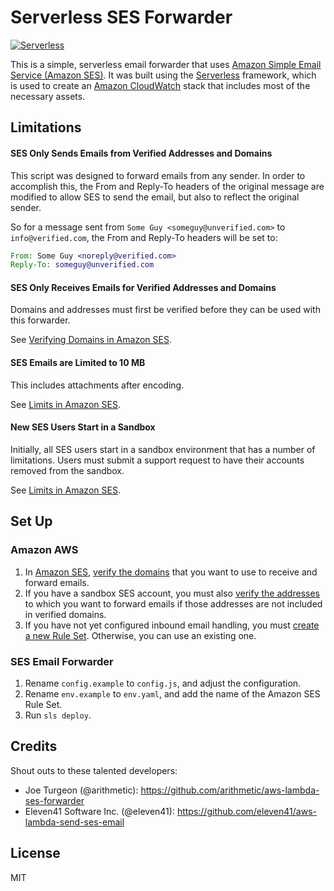 Serverless SES Forwarder
========================

[![Serverless][ico-serverless]][link-serverless]

This is a simple, serverless email forwarder that uses [Amazon Simple Email Service (Amazon SES)][link-ses-doc]. It was built using the [Serverless][link-serverless] framework, which is used to create an [Amazon CloudWatch][link-cloudwatch] stack that includes most of the necessary assets.

Limitations
-----------

#### SES Only Sends Emails from Verified Addresses and Domains

This script was designed to forward emails from any sender. In order to
accomplish this, the From and Reply-To headers of the original message are
modified to allow SES to send the email, but also to reflect the original
sender.

So for a message sent from `Some Guy <someguy@unverified.com>` to
`info@verified.com`, the From and Reply-To headers will be set to:

```eml
From: Some Guy <noreply@verified.com>
Reply-To: someguy@unverified.com
```

#### SES Only Receives Emails for Verified Addresses and Domains

Domains and addresses must first be verified before they can be used with this
forwarder.

See [Verifying Domains in Amazon SES][link-ses-domains].

#### SES Emails are Limited to 10 MB

This includes attachments after encoding.

See [Limits in Amazon SES][link-ses-limits].

#### New SES Users Start in a Sandbox

Initially, all SES users start in a sandbox environment that has a number of
limitations. Users must submit a support request to have their accounts removed
from the sandbox.

See [Limits in Amazon SES][link-ses-limits].

Set Up
------

### Amazon AWS

1. In [Amazon SES][link-ses-domains], [verify the domains][link-ses-domains-doc] that you want to use to receive and forward emails.
2. If you have a sandbox SES account, you must also [verify the addresses][link-ses-domains-doc] to which you want to forward emails if those addresses are not included in verified domains.
3. If you have not yet configured inbound email handling, you must [create a new Rule Set][link-ses-rules]. Otherwise, you can use an existing one.

### SES Email Forwarder

1. Rename `config.example` to `config.js`, and adjust the configuration.
2. Rename `env.example` to `env.yaml`, and add the name of the Amazon SES Rule Set.
3. Run `sls deploy`.


Credits
-------

Shout outs to these talented developers:

* Joe Turgeon (@arithmetic): https://github.com/arithmetic/aws-lambda-ses-forwarder
* Eleven41 Software Inc. (@eleven41): https://github.com/eleven41/aws-lambda-send-ses-email

License
-------

MIT

[ico-serverless]: http://public.serverless.com/badges/v3.svg

[link-cloudwatch]: https://aws.amazon.com/cloudwatch/
[link-serverless]: http://www.serverless.com/
[link-serverless-aws]: https://serverless.com/framework/docs/providers/aws/guide/credentials/
[link-ses]: https://console.aws.amazon.com/ses/home
[link-ses-doc]: https://aws.amazon.com/ses/
[link-ses-domains]: https://console.aws.amazon.com/ses/home#verified-senders-domain:
[link-ses-domains-doc]: https://docs.aws.amazon.com/ses/latest/DeveloperGuide/verify-domains.html
[link-ses-limits]: https://docs.aws.amazon.com/ses/latest/DeveloperGuide/limits.html
[link-ses-rules]: https://console.aws.amazon.com/ses/home#receipt-rules
